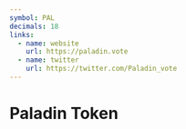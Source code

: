 ```yaml
---
symbol: PAL
decimals: 18
links:
  - name: website
    url: https://paladin.vote
  - name: twitter
    url: https://twitter.com/Paladin_vote
---
```


# Paladin Token
